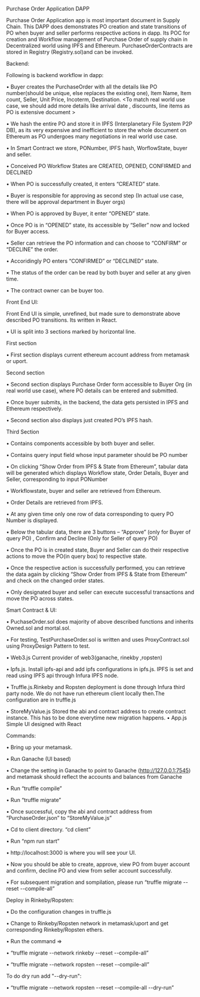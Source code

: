 Purchase Order Application DAPP

Purchase Order Application app is most important document in Supply Chain. This  DAPP does demonstrates PO creation and state transitions of PO when buyer and seller performs respective actions in dapp. Its POC for creation and Workflow management of Purchase Order of supply chain in Decentralized  world using IPFS and Ethereum. PurchaseOrderContracts are stored in Registry (Registry.sol)and can be invoked. 

 Backend:
 
Following is backend workflow in dapp:

•	Buyer creates the PurchaseOrder with all the details like PO number(should be unique, else replaces the existing one),  Item Name, Item count, Seller, Unit Price, Incoterm, Destination. <To match real world use case, we should add more details like arrival date , discounts, line items as PO is extensive document >

•	We hash the entire PO and store it in IPFS (Interplanetary File System P2P DB), as its very expensive and inefficient to store the whole document on Ethereum as PO undergoes many negotiations in real world use case.

•	In Smart Contract we store, PONumber, IPFS hash, WorflowState, buyer and seller.

•	Conceived PO Workflow States are CREATED, OPENED,  CONFIRMED and DECLINED

•	When PO is successfully created, it enters  “CREATED” state.

•	Buyer is responsible for approving as second step (In actual  use case, there will be approval department in Buyer orgs)

•	When PO is approved by Buyer, it enter “OPENED” state.

•	Once  PO is in “OPENED” state, its accessible by “Seller” now and locked for Buyer access.

•	Seller can retrieve the PO information and can choose to “CONFIRM” or “DECLINE” the order.

•	Accoridingly PO enters “CONFIRMED” or “DECLINED” state. 

•	The status of the order can be read by both buyer and seller at any given time.

•	The contract owner can be buyer too.

Front End UI:

Front End UI is simple, unrefined, but made sure to demonstrate above described PO transitions. Its written in React.

•	UI is split into 3 sections marked by horizontal line.

First section

•	First section displays current ethereum account address from metamask or uport.

Second section

•	Second section displays Purchase Order form accessible to Buyer Org (in real world use case), where PO details can be entered and submitted.

•	Once buyer submits, in the backend, the data gets persisted in IPFS and Ethereum respectively.

•	Second section also displays just created PO’s IPFS hash.

Third Section
         
•	Contains components accessible by both buyer and seller.

•	Contains query input field whose input parameter should be PO number

•	On clicking “Show Order from IPFS & State from Ethereum”, tabular data will be generated which displays Workflow state, Order Details, Buyer and Seller, corresponding to input PONumber  

•	Workflowstate, buyer and seller are retrieved from Ethereum.

•	Order Details are retrieved from IPFS.

•	At any given time only one row of data corresponding to query PO Number is displayed.

•	Below the tabular data, there are 3 buttons – “Approve” (only for Buyer of query PO) , Confirm and Decline (Only for Seller of query PO)

•	Once the PO is in created state, Buyer and Seller can do their respective actions to move the PO(in query box) to respective state.

•	Once the respective action is successfully performed, you can retrieve the data again by clicking  “Show Order from IPFS & State from Ethereum”  and check on the changed order states.

•	Only designated buyer and seller can execute successful transactions and move the PO across states.

Smart Contract & UI:

•	PuchaseOrder.sol does majority of above described functions and inherits Owned.sol and mortal.sol.

•	For testing, TestPurchaseOrder.sol is written and uses ProxyContract.sol using ProxyDesign Pattern to test.

•	Web3.js Current provider of web3(ganache, rinekby ,ropsten)

•	Ipfs.js. Install ipfs-api and add ipfs configurations in ipfs.js. IPFS is set and read using IPFS api through Infura IPFS node.

•	Truffle.js.Rinkeby and Ropsten deployment is done through Infura third party node. We do not have run ethereum client locally then.The configuration are in truffle.js

•	StoreMyValue.js  Stored the abi and contract address to create contract instance. This has to be done everytime new migration happens.
•	App.js  Simple UI designed with React

Commands:

•	Bring up your metamask.

•	Run Ganache (UI based)

•	Change the setting in Ganache to point to Ganache (http://127.0.0.1:7545) and metamask should reflect the accounts and balances from Ganache

•	Run “truffle compile”

•	Run “truffle migrate”

•	Once successful, copy the abi and contract address from “PurchaseOrder.json” to “StoreMyValue.js”

•	Cd to client directory. “cd client”

•	Run “npm run start”

•	http://localhost:3000 is where you will see your UI.

•	Now you should be able to create, approve, view PO from buyer account and confirm, decline PO and view from seller account successfully.

•	For subsequent migration and sompilation, please run “truffle migrate --reset --compile-all”

Deploy in Rinkeby/Ropsten:

•	Do the configuration changes in truffle.js

•	Change to Rinkeby/Ropsten network in metamask/uport and get corresponding Rinkeby/Ropsten ethers.

•	Run the command => 

•	“truffle migrate --network rinkeby --reset --compile-all”

•	“truffle migrate --network ropsten --reset --compile-all”

To do dry run add "--dry-run":

•	“truffle migrate --network ropsten --reset --compile-all --dry-run”

